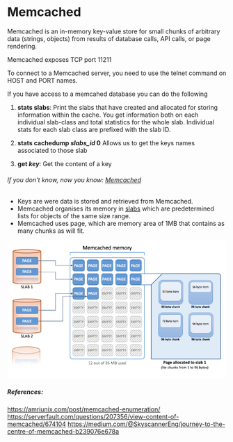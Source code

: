 # Memcached

Memcached is an in-memory key-value store for small chunks of arbitrary data (strings, objects) from results of database calls, API calls, or page rendering.

Memcached exposes TCP port 11211

To connect to a Memcached server, you need to use the telnet command on HOST and PORT names.


If you have access to a memcahed database you can do the following

1. **stats slabs**: Print the slabs that have created and allocated for storing information within the cache. You get information both on each individual slab-class and total statistics for the whole slab.
Individual stats for each slab class are prefixed with the slab ID.

2. **stats cachedump *slabs_id* 0** Allows us to get the keys names associated to those slab
3. **get *key***: Get the content of a key

###### *If you don't know, now you know: [Memcached](https://medium.com/@SkyscannerEng/journey-to-the-centre-of-memcached-b239076e678a)*

- Keys are were data is stored and retrieved from Memcached.
- Memcached organises its memory in [slabs](https://en.wikipedia.org/wiki/Slab_allocation) which are predetermined lists for objects of the same size range.
- Memcached uses page, which are memory area of 1MB that contains as many chunks as will fit.

![](memcached.png)

##### References:

https://amriunix.com/post/memcached-enumeration/
https://serverfault.com/questions/207356/view-content-of-memcached/674104
https://medium.com/@SkyscannerEng/journey-to-the-centre-of-memcached-b239076e678a